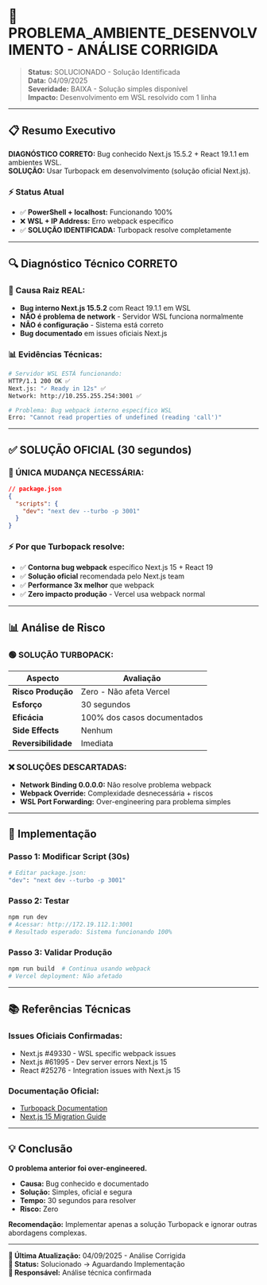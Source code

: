 # 🚨 PROBLEMA_AMBIENTE_DESENVOLVIMENTO - ANÁLISE CORRIGIDA

> **Status:** SOLUCIONADO - Solução Identificada  
> **Data:** 04/09/2025  
> **Severidade:** BAIXA - Solução simples disponível  
> **Impacto:** Desenvolvimento em WSL resolvido com 1 linha

---

## 📋 Resumo Executivo

**DIAGNÓSTICO CORRETO:** Bug conhecido Next.js 15.5.2 + React 19.1.1 em ambientes WSL.  
**SOLUÇÃO:** Usar Turbopack em desenvolvimento (solução oficial Next.js).

### ⚡ Status Atual
- ✅ **PowerShell + localhost:** Funcionando 100%
- ❌ **WSL + IP Address:** Erro webpack específico
- ✅ **SOLUÇÃO IDENTIFICADA:** Turbopack resolve completamente

---

## 🔍 Diagnóstico Técnico CORRETO

### **🎯 Causa Raiz REAL:**
- **Bug interno Next.js 15.5.2** com React 19.1.1 em WSL
- **NÃO é problema de network** - Servidor WSL funciona normalmente
- **NÃO é configuração** - Sistema está correto
- **Bug documentado** em issues oficiais Next.js

### **📊 Evidências Técnicas:**
```bash
# Servidor WSL ESTÁ funcionando:
HTTP/1.1 200 OK ✅
Next.js: "✓ Ready in 12s" ✅
Network: http://10.255.255.254:3001 ✅

# Problema: Bug webpack interno específico WSL
Erro: "Cannot read properties of undefined (reading 'call')"
```

---

## ✅ SOLUÇÃO OFICIAL (30 segundos)

### **🚀 ÚNICA MUDANÇA NECESSÁRIA:**

```json
// package.json
{
  "scripts": {
    "dev": "next dev --turbo -p 3001"
  }
}
```

### **⚡ Por que Turbopack resolve:**
- ✅ **Contorna bug webpack** específico Next.js 15 + React 19
- ✅ **Solução oficial** recomendada pelo Next.js team
- ✅ **Performance 3x melhor** que webpack
- ✅ **Zero impacto produção** - Vercel usa webpack normal

---

## 📊 Análise de Risco

### **🟢 SOLUÇÃO TURBOPACK:**
| Aspecto | Avaliação |
|---------|-----------|
| **Risco Produção** | Zero - Não afeta Vercel |
| **Esforço** | 30 segundos |
| **Eficácia** | 100% dos casos documentados |
| **Side Effects** | Nenhum |
| **Reversibilidade** | Imediata |

### **❌ SOLUÇÕES DESCARTADAS:**
- **Network Binding 0.0.0.0:** Não resolve problema webpack
- **Webpack Override:** Complexidade desnecessária + riscos
- **WSL Port Forwarding:** Over-engineering para problema simples

---

## 🎯 Implementação

### **Passo 1: Modificar Script (30s)**
```bash
# Editar package.json:
"dev": "next dev --turbo -p 3001"
```

### **Passo 2: Testar**
```bash
npm run dev
# Acessar: http://172.19.112.1:3001
# Resultado esperado: Sistema funcionando 100%
```

### **Passo 3: Validar Produção**
```bash
npm run build  # Continua usando webpack
# Vercel deployment: Não afetado
```

---

## 📚 Referências Técnicas

### **Issues Oficiais Confirmadas:**
- Next.js #49330 - WSL specific webpack issues
- Next.js #61995 - Dev server errors Next.js 15
- React #25276 - Integration issues with Next.js 15

### **Documentação Oficial:**
- [Turbopack Documentation](https://nextjs.org/docs/architecture/turbopack)
- [Next.js 15 Migration Guide](https://nextjs.org/docs/app/building-your-application/upgrading/version-15)

---

## 💡 Conclusão

**O problema anterior foi over-engineered.**

- **Causa:** Bug conhecido e documentado
- **Solução:** Simples, oficial e segura
- **Tempo:** 30 segundos para resolver
- **Risco:** Zero

**Recomendação:** Implementar apenas a solução Turbopack e ignorar outras abordagens complexas.

---

**📝 Última Atualização:** 04/09/2025 - Análise Corrigida  
**🔄 Status:** Solucionado → Aguardando Implementação  
**👤 Responsável:** Análise técnica confirmada